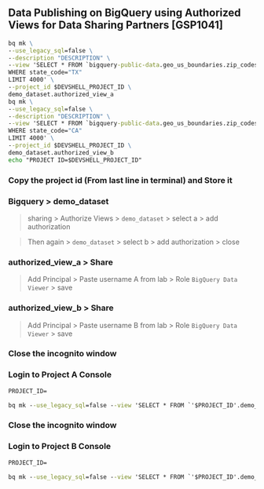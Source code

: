 ## Data Publishing on BigQuery using Authorized Views for Data Sharing Partners [GSP1041]

```cmd
bq mk \
--use_legacy_sql=false \
--description "DESCRIPTION" \
--view 'SELECT * FROM `bigquery-public-data.geo_us_boundaries.zip_codes`
WHERE state_code="TX"
LIMIT 4000' \
--project_id $DEVSHELL_PROJECT_ID \
demo_dataset.authorized_view_a
bq mk \
--use_legacy_sql=false \
--description "DESCRIPTION" \
--view 'SELECT * FROM `bigquery-public-data.geo_us_boundaries.zip_codes`
WHERE state_code="CA"
LIMIT 4000' \
--project_id $DEVSHELL_PROJECT_ID \
demo_dataset.authorized_view_b
echo "PROJECT ID=$DEVSHELL_PROJECT_ID"
```
### Copy the project id (From last line in terminal) and Store it
### Bigquery > demo_dataset 
> sharing > Authorize Views > ```demo_dataset``` > select a > add authorization

> Then again > ```demo_dataset``` > select b > add authorization > close
### authorized_view_a > Share
> Add Principal > Paste username A from lab > Role ```BigQuery Data Viewer``` > save
### authorized_view_b > Share
> Add Principal > Paste username B from lab > Role ```BigQuery Data Viewer``` > save
### Close the incognito window
### Login to Project A Console 
```cmd
PROJECT_ID=
```
```cmd
bq mk --use_legacy_sql=false --view 'SELECT * FROM `'$PROJECT_ID'.demo_dataset.authorized_view_a`' customer_a_dataset.customer_a_table
```
### Close the incognito window
### Login to Project B Console 
```cmd
PROJECT_ID=
```
```cmd
bq mk --use_legacy_sql=false --view 'SELECT * FROM `'$PROJECT_ID'.demo_dataset.authorized_view_b`' customer_b_dataset.customer_b_table
```
